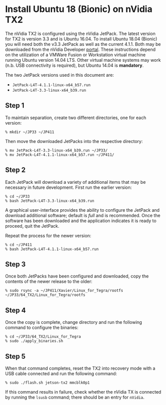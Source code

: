 # Install Ubuntu 18 (Bionic) on nVidia TX2

The nVidia TX2 is configured using the nVidia JetPack.  The latest version for TX2 is version 3.3 and is Ubuntu 16.04.  To install Ubuntu 18.04 (Bionic) you will need both the v3.3 JetPack as well as the current 4.1.1.  Both may be downloaded from the nVidia Developer [portal][nvidia-developer].  These instructions depend on the utilization of a VMWare Fusion or Workstation virtual machine running Ubuntu version 14.04 LTS. Other virtual machine systems may work (n.b. USB connectivity is required), but Ubuntu 14.04 is **mandatory**.

[nvidia-developer]: https://developer.nvidia.com/embedded/jetpack

The two JetPack versions used in this document are:

+ `JetPack-L4T-4.1.1-linux-x64_b57.run`
+ `JetPack-L4T-3.3-linux-x64_b39.run`

## Step 1 
To maintain separation, create two different directories, one for each version:

```
% mkdir ~/JP33 ~/JP411

```

Then move the downloaded JetPacks into the respective directory:

```
% mv JetPack-L4T-3.3-linux-x64_b39.run ~/JP33/
% mv JetPack-L4T-4.1.1-linux-x64_b57.run ~/JP411/
```
## Step 2
Each JetPack will download a variety of additional items that may be necessary in future development.  First run the earlier version:

```
% cd ~/JP33 
% bash JetPack-L4T-3.3-linux-x64_b39.run

```

A graphical user-interface provides the ability to configure the JetPack and download additional software; default is _full_ and is recommended.  Once the software has been downloaded and the application indicates it is ready to proceed, quit the JetPack.

Repeat the process for the newer version:

```
% cd ~/JP411
% bash JetPack-L4T-4.1.1-linux-x64_b57.run
```

## Step 3
Once both JetPacks have been configured and downloaded, copy the contents of the newer release to the older:

```
% sudo rsync -a ~/JP411/Xavier/Linux_for_Tegra/rootfs ~/JP33/64_TX2/Linux_for_Tegra/rootfs
```

## Step 4
Once the copy is complete, change directory and run the following command to configure the binaries:

```
% cd ~/JP33/64_TX2/Linux_for_Tegra
% sudo ./apply_binaries.sh
```

## Step 5
When that command completes, reset the TX2 into recovery mode with a USB cable connected and run the following command:

```
% sudo ./flash.sh jetson-tx2 mmcblk0p1
```

If this command results in failure, check whether the nVidia TX is connected by running the `lsusb` command; there should be an entry for `nVidia`.



